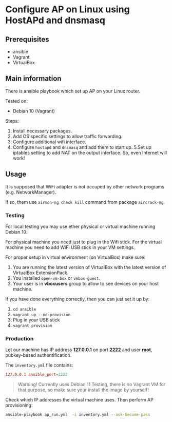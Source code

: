 # Configure AP on Linux using HostAPd and dnsmasq

## Prerequisites

- ansible
- Vagrant
- VirtualBox

## Main information

There is ansible playbook which set up AP on your Linux router.

Tested on:

- Debian 10 (Vagrant)

Steps:

1. Install necessary packages.
2. Add OS'specific settings to allow traffic forwarding.
3. Configure additional wifi interface.
4. Configure `hostapd` and `dnsmasq` and add them to start up.
   5.Set up iptables setting to add NAT on the output interface. So, even Internet will work!

## Usage

It is supposed that WiFi adapter is not occuped by other network programs (e.g. NetworkManager).

If so, them use `airmon-ng check kill` command from package `aircrack-ng`.

### Testing

For local testing you may use ether physical or virtual machine running Debian 10.

For physical machine you need just to plug in the Wifi stick. For the virtual machine you need to add WiFi USB stick in your VM settings.

For proper setup in virtual environment (on VirtualBox) make sure:

1. You are running the latest version of VirtualBox with the latest version of VirtualBox ExtensionPack.
2. You installed `open-vm-box` or `vmbox-guest`.
3. Your user is in **vboxusers** group to allow to see devices on your host machine.

If you have done everything correctly, then you can just set it up by:

1. `cd ansible`
2. `vagrant up --no-provision`
3. Plug in your USB stick
4. `vagrant provision`

### Production

Let our machine has IP address **127.0.0.1** on port **2222** and user **root**, pubkey-based authentification.

The `inventory.yml` file contains:

```conf
127.0.0.1 ansible_port=2222
```

> Warning!
> Currently uses Debian 11 Testing, there is no Vagrant VM for that purpose, so make sure your install the image by yourself!

Check which IP addresses the virtual machine uses. Then perform AP provisioning:

```bash
ansible-playbook ap_run.yml  -i inventory.yml --ask-become-pass
```
